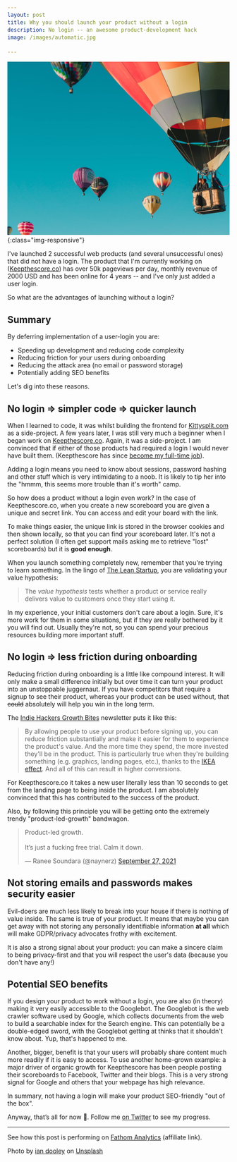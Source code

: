 ```yaml
---
layout: post
title: Why you should launch your product without a login
description: No login -- an awesome product-development hack
image: /images/automatic.jpg

---
```


!['Balloons'](/images/balloons.jpg){:class="img-responsive"}

I've launched 2 successful web products (and several unsuccessful ones) that did not have a login. The product that 
I'm currently working on ([Keepthescore.co](https://keepthescore.co)) has over 50k pageviews per day, monthly revenue of 2000 USD and has been online 
for 4 years -- and I've only just added a user login.

So what are the advantages of launching without a login? 



## Summary

By deferring implementation of a user-login you are:
 
* Speeding up development and reducing code complexity
* Reducing friction for your users during onboarding
* Reducing the attack area (no email or password storage)
* Potentially adding SEO benefits

Let's dig into these reasons.

## No login => simpler code => quicker launch
When I learned to code, it was whilst building the frontend for [Kittysplit.com](https://kittysplit.com/) as a side-project. A few years later, 
I was still very much a beginner when I began work on [Keepthescore.co](https://keepthescore.co). Again, it was a side-project. I am convinced that if either of those products had
required a login I would never have built them. (Keepthescore has since [become my full-time job](/blog/becoming-an-indie-hacker/)).

Adding a login means you need to know about sessions, password hashing and other stuff which is very 
intimidating to a noob.  It is likely to tip her into the "hmmm, this seems more trouble than it's worth" camp.

So how does a product without a login even work? In the case of Keepthescore.co, when you create a new scoreboard you are 
given a unique and secret link. You can access and edit your board with the link. 

To make things easier, the unique link
is stored in the browser cookies and then shown locally, so that you can find your scoreboard later. It's not a perfect solution (I often get support mails
asking me to retrieve "lost" scoreboards) but it is **good enough**.

When you launch something completely new, remember that you're trying to learn something. In the lingo of [The Lean Startup](http://theleanstartup.com), you are validating your value hypothesis:

> The _value hypothesis_ tests whether a product or service really delivers value to customers once they start using it.

In my experience, your initial customers don't care about a login. Sure, it's more work for them in some situations, but if they are really bothered by it you will find out. Usually they're not, so you can spend your precious resources building more important stuff.

## No login => less friction during onboarding 

Reducing friction during onboarding is a little like compound interest. It will only make a small difference initially 
but over time it can turn your product into an unstoppable juggernaut. If you have competitors that require a signup to see their product, whereas your product 
can be used without, that ~~could~~ absolutely will help you win in the long term.

The [Indie Hackers Growth Bites](https://www.indiehackers.com/growth-bites) newsletter puts it like this:

> By allowing people to use your product before signing up, you can reduce friction substantially and make it easier for them to experience the product's value. And the more time they spend, the more invested they'll be in the product. This is particularly true when they're building something (e.g. graphics, landing pages, etc.), thanks to the [IKEA effect](https://en.wikipedia.org/wiki/IKEA_effect). And all of this can result in higher conversions.

For Keepthescore.co it takes a new user literally less than 10 seconds to get from the landing page to being inside the product. I am absolutely convinced that this has contributed to the success of the product.

Also, by following this principle you will be getting onto the extremely trendy "product-led-growth" bandwagon.

<blockquote class="twitter-tweet"><p lang="en" dir="ltr">Product-led growth.<br><br>It’s just a fucking free trial. Calm it down.</p>&mdash; Ranee Soundara (@naynerz) <a href="https://twitter.com/naynerz/status/1442619002744934402?ref_src=twsrc%5Etfw">September 27, 2021</a></blockquote> <script async src="https://platform.twitter.com/widgets.js" charset="utf-8"></script>

## Not storing emails and passwords makes security easier

Evil-doers are much less likely to break into your house if there is nothing of value inside. The same is true of your product. It means that maybe you can get away with not storing any personally identifiable information **at all** which will make GDPR/privacy advocates frothy with excitement. 

It is also a strong signal about your product: you can make a sincere claim to being privacy-first and that you will respect the user's data (because you don't have any!)


## Potential SEO benefits

If you design your product to work without a login, you are also (in theory) making it very easily accessible to the Googlebot. The Googlebot is the web crawler software used by Google, which collects documents from the web to build a searchable index for the Search engine. This can potentially be a double-edged sword, with the Googlebot getting at thinks that it shouldn't know about. Yup, that's happened to me.

Another, bigger, benefit is that your users will probably share content much more readily if it is easy to access. To use another home-grown example: a major driver of organic growth for Keepthescore has been people posting their scoreboards to Facebook, Twitter and their blogs. This is a very strong signal for Google and others that your webpage has high relevance.

In summary, not having a login will make your product SEO-friendly "out of the box".


Anyway, that’s all for now 👋. Follow me [on Twitter](https://twitter.com/wrede) to see my progress.

---

See how this post is performing on [Fathom Analytics](https://app.usefathom.com/share/folzoonq/casparwre.de) (affiliate link). 

Photo by <a href="https://unsplash.com/@sadswim?utm_source=unsplash&utm_medium=referral&utm_content=creditCopyText">ian dooley</a> on <a href="https://unsplash.com/s/photos/launch?utm_source=unsplash&utm_medium=referral&utm_content=creditCopyText">Unsplash</a>
  